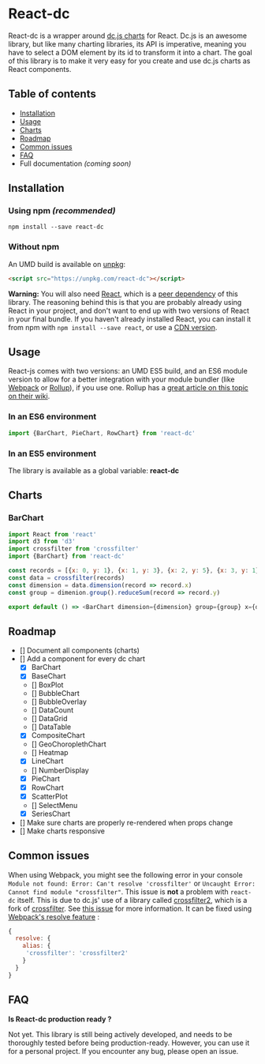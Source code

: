 # React-dc

React-dc is a wrapper around [dc.js charts](http://dc-js.github.io/dc.js/) for React. Dc.js is an awesome library, but like many charting libraries, its API is imperative, meaning you have to select a DOM element by its id to transform it into a chart. The goal of this library is to make it very easy for you create and use dc.js charts as React components.


## Table of contents
* [Installation](https://github.com/WaldoJeffers/react-dc#installation)
* [Usage](https://github.com/WaldoJeffers/react-dc#usage)
* [Charts](https://github.com/WaldoJeffers/react-dc#charts)
* [Roadmap](https://github.com/WaldoJeffers/react-dc#roadmap)
* [Common issues](https://github.com/WaldoJeffers/react-dc#common-issues)
* [FAQ](#faq)
* Full documentation *(coming soon)*

## Installation

### Using npm *(recommended)*
```
npm install --save react-dc
```

### Without npm
An UMD build is available on [unpkg](https://unpkg.com):
```html
<script src="https://unpkg.com/react-dc"></script>
```

**Warning:** You will also need [React](https://www.npmjs.com/package/react), which is a [peer dependency](https://nodejs.org/en/blog/npm/peer-dependencies/) of this library. The reasoning behind this is that you are probably already using React in your project, and don't want to end up with two versions of React in your final bundle. If you haven't already installed React, you can install it from npm with `npm install --save react`, or use a [CDN version](https://cdnjs.com/libraries/react/).

## Usage
React-js comes with two versions: an UMD ES5 build, and an ES6 module version to allow for a better integration with your module bundler (like [Webpack](https://webpack.js.org/) or [Rollup](http://rollupjs.org/)), if you use one. Rollup has a [great article on this topic on their wiki](https://github.com/rollup/rollup/wiki/pkg.module).

### In an ES6 environment
```js
import {BarChart, PieChart, RowChart} from 'react-dc'
```

### In an ES5 environment
The library is available as a global variable: **react-dc**

## Charts
### BarChart
```js
import React from 'react'
import d3 from 'd3'
import crossfilter from 'crossfilter'
import {BarChart} from 'react-dc'

const records = [{x: 0, y: 1}, {x: 1, y: 3}, {x: 2, y: 5}, {x: 3, y: 1}, {x: 4, y: 2}]
const data = crossfilter(records)
const dimension = data.dimension(record => record.x)
const group = dimenion.group().reduceSum(record => record.y)

export default () => <BarChart dimension={dimension} group={group} x={d3.scale.linear().domain([0, 5])} />
```

## Roadmap
- [] Document all components (charts)
- [] Add a component for every dc chart
  - [x] BarChart
  - [x] BaseChart
  - [] BoxPlot
  - [] BubbleChart
  - [] BubbleOverlay
  - [] DataCount
  - [] DataGrid
  - [] DataTable
  - [x] CompositeChart
  - [] GeoChoroplethChart
  - [] Heatmap
  - [x] LineChart
  - [] NumberDisplay
  - [x] PieChart
  - [x] RowChart
  - [x] ScatterPlot
  - [] SelectMenu
  - [x] SeriesChart
- [] Make sure charts are properly re-rendered when props change
- [] Make charts responsive


## Common issues
When using Webpack, you might see the following error in your console `Module not found: Error: Can't resolve 'crossfilter'` or `Uncaught Error: Cannot find module "crossfilter"`. This issue is **not** a problem with `react-dc` itself. This is due to dc.js' use of a library called [crossfilter2](https://www.npmjs.com/package/crossfilter2), which is a fork of [crossfilter](https://www.npmjs.com/package/crossfilter). See [this issue](https://github.com/dc-js/dc.js/issues/1214) for more information. It can be fixed using [Webpack's resolve feature](https://webpack.js.org/configuration/resolve) :
```js
{
  resolve: {
    alias: {
     'crossfilter': 'crossfilter2'
    }
  }
}
```


## FAQ
**Is React-dc production ready ?**

Not yet. This library is still being actively developed, and needs to be thoroughly tested before being production-ready. However, you can use it for a personal project. If you encounter any bug, please open an issue.
